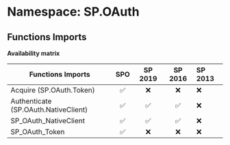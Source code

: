 # Namespace: SP.OAuth

## Functions Imports

**Availability matrix**

Functions Imports | SPO | SP 2019 | SP 2016 | SP 2013
----------|:---:|:-------:|:-------:|:-------
Acquire (SP.OAuth.Token) | ✅ | ❌ | ❌ | ❌
Authenticate (SP.OAuth.NativeClient) | ✅ | ✅ | ✅ | ❌
SP_OAuth_NativeClient | ✅ | ✅ | ✅ | ❌
SP_OAuth_Token | ✅ | ❌ | ❌ | ❌